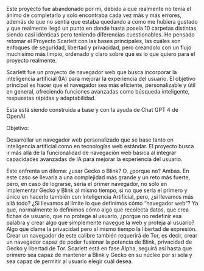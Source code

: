 Este proyecto fue abandonado por mi, debido a que realmente no tenía el ánimo de completarlo y solo encontraba cada vez más y más errores, además de que no sentía que estaba quedando a como me hubiera gustado y que realmente llegó un punto en donde hasta poseía 10 carpetas distintas siendo casi idénticas pero teniendo diferencias cuestionables.
He pensado retomar el Proyecto Scarlett con las bases principales, las cuáles son enfoques de seguridad, libertad y privacidad, pero creandolo con un flujo muchísimo más limpio, ordenado y claro sobre que es lo que quiero para el proyecto realmente.

Scarlett fue un proyecto de navegador web que busca incorporar la inteligencia artificial (IA) para mejorar la experiencia del usuario. El objetivo principal es hacer que el navegador sea más eficiente, personalizable y útil en general, ofreciendo funciones avanzadas como búsqueda inteligente, respuestas rápidas y adaptabilidad.

Esta está siendo construida a base y con la ayuda de Chat GPT 4 de OpenAI.

Objetivo:

Desarrollar un navegador web personalizado que se base tanto en inteligencia artificial como en tecnologías web estándar. El proyecto busca ir más allá de la funcionalidad de navegación web básica al integrar capacidades avanzadas de IA para mejorar la experiencia del usuario.

Este enfrenta un dilema: ¿usar Gecko o Blink? O, ¿porque no? Ambas.
En este caso se llevaría a una complejidad más grande y un reto más fuerte, pero, en caso de lograrse, sería el primer navegador, no sólo en implementar Gecko y Blink al mismo tiempo, si no que sería el primero y único en hacerlo también con Inteligencia Artificial, pero, ¿si llevamos más allá todo? ¿Si llevamos al límite lo que definimos cómo “navegador web”? Ya que, normalmente lo definimos cómo algo que recolecta datos, que crea fichas de usuario, que no protege al usuario, ¿porque no redefinir esa palabra y crear algo que simplemente navegue la web y proteja al usuario? 
Algo que clame la privacidad pero al mismo tiempo la libertad de expresión.
Crear un navegador de este calibre también requerirá de Tor, es decir, crear un navegador capaz de poder fusionar la potencia de Blink, privacidad de Gecko y libertad de Tor.
Scarlett está en fase Alpha, seguirá así hasta que primero sea capaz de mantener a Blink y Gecko en su núcleo por si sola y sea capaz de permitir al usuario elegir cuál desea. 
